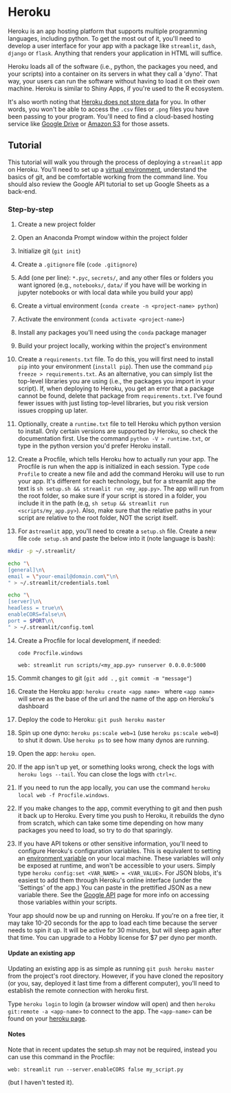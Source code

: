 # Heroku

Heroku is an app hosting platform that supports multiple programming languages, including python. To get the most out of it, you'll need to develop a user interface for your app with a package like `streamlit`,  `dash`, `django` or `flask`. Anything that renders your application in HTML will suffice.

Heroku loads all of the software (i.e., python, the packages you need, and your scripts) into a container on its servers in what they call a 'dyno'. That way, your users can run the software without having to load it on their own machine. Heroku is similar to Shiny Apps, if you're used to the R ecosystem.

It's also worth noting that [Heroku does not store data](https://help.heroku.com/K1PPS2WM/why-are-my-file-uploads-missing-deleted) for you. In other words, you won't be able to access the `.csv` files or `.png` files you have been passing to your program. You'll need to find a cloud-based hosting service like [Google Drive](https://www.twilio.com/blog/2017/02/an-easy-way-to-read-and-write-to-a-google-spreadsheet-in-python.html) or [Amazon S3](https://devcenter.heroku.com/articles/s3-upload-python) for those assets. 

## Tutorial

This tutorial will walk you through the process of deploying a `streamlit` app on Heroku. You'll need to set up a [virtual environment](../development/virtual-environments.md),  understand the basics of git, and be comfortable working from the command line. You should also review the Google API tutorial to set up Google Sheets as a back-end.

### Step-by-step

1. Create a new project folder

2. Open an Anaconda Prompt window within the project folder

3. Initialize git (`git init`)

4. Create a `.gitignore` file (`code .gitignore`)

5. Add (one per line): `*.pyc`, `secrets/`, and any other files or folders you want ignored (e.g., `notebooks/`, `data/` if you have will be working in jupyter notebooks or with local data while you build your app)

6. Create a virtual environment (`conda create -n <project-name> python`)

7. Activate the environment (`conda activate <project-name>`)

8. Install any packages you'll need using the `conda` package manager

9. Build your project locally, working within the project's environment

10. Create a `requirements.txt` file. To do this, you will first need to install `pip` into your environment (`install pip`). Then use the command `pip freeze > requirements.txt`. As an alternative, you can simply list the top-level libraries you are using (i.e., the packages you import in your script). If, when deploying to Heroku, you get an error that a package cannot be found, delete that package from `requirements.txt`. I've found fewer issues with just listing top-level libraries, but you risk version issues cropping up later.

11. Optionally, create a `runtime.txt` file to tell Heroku which python version to install. Only certain versions are supported by Heroku, so check the documentation first. Use the command `python -V > runtime.txt`, or type in the python version you'd prefer Heroku install. 

12. Create a Procfile, which tells Heroku how to actually run your app. The Procfile is run when the app is initialized in each session. Type `code Profile` to create a new file and add the command Heroku will use to run your app. It's different for each technology, but for a streamlit app the text is `sh setup.sh && streamlit run <my_app.py>`. The app will run from the root folder, so make sure if your script is stored in a folder, you include it in the path (e.g, `sh setup && streamlit run <scripts/my_app.py>`). Also, make sure that the relative paths in your script are relative to the root folder, NOT the script itself. 

13. For a`streamlit` app, you'll need to create a `setup.sh` file. Create a new file `code setup.sh` and paste the below into it (note language is bash):

```bash
mkdir -p ~/.streamlit/

echo "\
[general]\n\
email = \"your-email@domain.com\"\n\
" > ~/.streamlit/credentials.toml

echo "\
[server]\n\
headless = true\n\
enableCORS=false\n\
port = $PORT\n\
" > ~/.streamlit/config.toml
```

14. Create a Procfile for local development, if needed:

    `code Procfile.windows`

    `web: streamlit run scripts/<my_app.py> runserver 0.0.0.0:5000`

15. Commit changes to git (`git add .` , `git commit -m "message"`)

16. Create the Heroku app: `heroku create <app name> ` where `<app name>` will serve as the base of the url and the name of the app on Heroku's dashboard

17. Deploy the code to Heroku: `git push heroku master`

18. Spin up one dyno: `heroku ps:scale web=1` (use `heroku ps:scale web=0`) to shut it down. Use `heroku ps` to see how many dynos are running.

19. Open the app: `heroku open`.

20. If the app isn't up yet, or something looks wrong, check the logs with `heroku logs --tail`. You can close the logs with `ctrl+c`.

21. If you need to run the app locally, you can use the command `heroku local web -f Procfile.windows`.

22. If you make changes to the app, commit everything to git and then push it back up to Heroku. Every time you push to Heroku, it rebuilds the dyno from scratch, which can take some time depending on how many packages you need to load, so try to do that sparingly.

23. If you have API tokens or other sensitive information, you'll need to configure Heroku's configuration variables. This is equivalent to setting an [environment variable](../development/environment-variables.md) on your local machine. These variables will only be exposed at runtime, and won't be accessible to your users. Simply type `heroku config:set <VAR_NAME> = <VAR_VALUE>`. For JSON blobs, it's easiest to add them through Heroku's online interface (under the 'Settings' of the app.) You can paste in the prettified JSON as a new variable there. See the [Google API](google-api.md) page for more info on accessing those variables within your scripts.

Your app should now be up and running on Heroku. If you're on a free tier, it may take 10-20 seconds for the app to load each time because the server needs to spin it up. It will be active for 30 minutes, but will sleep again after that time. You can upgrade to a Hobby license for $7 per dyno per month.

#### Update an existing app

Updating an existing app is as simple as running `git push heroku master` from the project's root directory. However, if you have cloned the repository (or you, say, deployed it last time from a different computer), you'll need to establish the remote connection with heroku first.

Type `heroku login` to login (a browser window will open) and then `heroku git:remote -a <app-name>` to connect to the app. The `<app-name>` can be found on your [heroku page](dashboard.herroku.com/apps).

#### Notes

Note that in recent updates the setup.sh may not be required, instead you can use this command in the Procfile:

`web: streamlit run --server.enableCORS false my_script.py` 

(but I haven't tested it).

